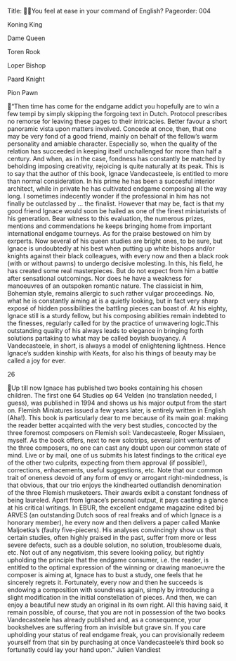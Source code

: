 Title: You feel at ease in your command of English?
Pageorder: 004


Koning
King

Dame
Queen

Toren
Rook

Loper
Bishop

Paard
Knight

Pion
Pawn

“Then time has come for the endgame addict you hopefully are to win a
few tempi by simply skipping the forgoing text in Dutch. Protocol prescribes
no remorse for leaving these pages to their intricacies. Better favour a short
panoramic vista upon matters involved.
Concede at once, then, that one may be very fond of a good friend, mainly on behalf of the fellow’s warm personality and amiable character. Especially so, when the quality of the relation has succeeded in keeping itself
unchallenged for more than half a century. And when, as in the case, fondness has constantly be matched by beholding imposing creativity, rejoicing
is quite naturally at its peak.
This is to say that the author of this book, Ignace Vandecasteele, is entitled to more than normal consideration. In his prime he has been a succesful
interior architect, while in private he has cultivated endgame composing all
the way long. I sometimes indecently wonder if the professional in him has
not finally be outclassed by … the finalist. However that may be, fact is that
my good friend Ignace would soon be hailed as one of the finest miniaturists
of his generation. Bear witness to this evaluation, the numerous prizes,
mentions and commendations he keeps bringing home from important international endgame tourneys. As for the praise bestowed on him by exrperts.
Now several of his queen studies are bright ones, to be sure, but Ignace is
undoubtedly at his best when putting up white bishops and/or knights against
their black colleagues, with every now and then a black rook (with or without
pawns) to undergo decisive molesting. In this, his field, he has created some
real masterpieces. But do not expect from him a battle after sensational
outcomings. Nor does he have a weakness for manoeuvres of an outspoken
romantic nature. The classicist in him, Bohemian style, remains allergic to
such rather vulgar proceedings. No, what he is constantly aiming at is a
quietly looking, but in fact very sharp exposé of hidden possibilities the
battling pieces can boast of. At his eighty, Ignace still is a sturdy fellow, but
his composing abilities remain indebted to the finesses, regularly called for
by the practice of unwavering logic.This outstanding quality of his always
leads to elegance in bringing forth solutions partaking to what may be called
boyish buoyancy. A Vandecasteele, in short, is always a model of enlightening lightness. Hence Ignace’s sudden kinship with Keats, for also his
things of beauty may be called a joy for ever.

26

Up till now Ignace has published two books containing his chosen children.
The first one 64 Studies op 64 Velden (no translation needed, I guess), was
published in 1994 and shows us his major output from the start on. Flemish
Miniatures issued a few years later, is entirely written in English (Aha!). This
book is particularly dear to me because of its main goal: making the reader
better acqainted with the very best studies, concocted by the three foremost
composers on Flemish soil: Vandecasteele, Roger Missiaen, myself. As the
book offers, next to new solotrips, several joint ventures of the three composers, no one can cast any doubt upon our common state of mind. Live or
by mail, one of us submits his latest findings to the critical eye of the other
two culprits, expecting from them approval (if possible!), corrections, enhacements, useful suggestions, etc. Note that our common trait of oneness
devoid of any form of envy or arrogant right-mindedness, is that obvious, that
our trio enjoys the kindhearted outlandish denomination of the three Flemish
musketeers. Their awards exibit a constant fondness of being laureled.
Apart from Ignace’s personal output, it pays casting a glance at his critical
writings. In EBUR, the excellent endgame magazine edited bij ARVES (an
outstanding Dutch soos of real freaks and of which Ignace is a honorary
member), he every now and then delivers a paper called Manke Maljoetka’s
(faulty five-piecers). His analyses convincingly show us that certain studies,
often highly praised in the past, suffer from more or less severe defects, such
as a double solution, no solution, troublesome duals, etc. Not out of any negativism, this severe looking policy, but rightly upholding the principle that
the endgame consumer, i.e. the reader, is entitled to the optimal expression
of the winning or drawing manoeuvre the composer is aiming at, Ignace has
to bust a study, one feels that he sincerely regrets it. Fortunately, every now
and then he succeeds is endowing a composition with soundness again,
simply by introducing a slight modification in the initial constellation of pieces.
And then, we can enjoy a beautiful new study an original in its own right.
All this having said, it remain possible, of course, that you are not in possession of the two books Vandecasteele has already published and, as a
consequence, your bookshelves are suffering from an invisible but grave sin.
If you care upholding your status of real endgame freak, you can provisionally redeem yourself from that sin by purchasing at once Vandecasteele’s third book so fortunatly could lay your hand upon.”
Julien Vandiest
